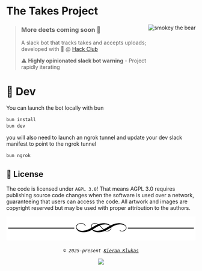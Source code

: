 # The Takes Project

<img src="https://raw.githubusercontent.com/taciturnaxolotl/takes/main/.github/images/smokey.svg" height="175" align="right" alt="smokey the bear">

> ### More deets coming soon 👀  
> A slack bot that tracks takes and accepts uploads; developed with 💖 @ [Hack Club](https://github.com/hackclub)  
>  
> ⚠️ **Highly opinionated slack bot warning** - Project rapidly iterating

# 🚧 Dev

You can launch the bot locally with bun

```bash
bun install
bun dev
```

you will also need to launch an ngrok tunnel and update your dev slack manifest to point to the ngrok tunnel

```bash
bun ngrok
```

## 📜 License

The code is licensed under `AGPL 3.0`! That means AGPL 3.0 requires publishing source code changes when the software is used over a network, guaranteeing that users can access the code. All artwork and images are copyright reserved but may be used with proper attribution to the authors.

<p align="center">
	<img src="https://raw.githubusercontent.com/taciturnaxolotl/carriage/master/.github/images/line-break.svg" />
</p>

<p align="center">
	<i><code>&copy 2025-present <a href="https://github.com/taciturnaxolotl">Kieran Klukas</a></code></i>
</p>

<p align="center">
	<a href="https://github.com/taciturnaxolotl/takes/blob/master/LICENSE.md"><img src="https://img.shields.io/static/v1.svg?style=for-the-badge&label=License&message=MIT&logoColor=d9e0ee&colorA=363a4f&colorB=b7bdf8"/></a>
</p>

